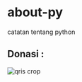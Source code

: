 # about-py
catatan tentang python



## Donasi :

![qris crop](https://user-images.githubusercontent.com/27145775/209538883-e8cfba20-8c8f-44de-9fff-6808f66a5edd.png)
